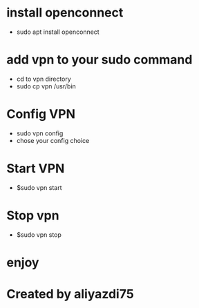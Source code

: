 # install openconnect

- sudo apt install openconnect

# add vpn to your sudo command

- cd to vpn directory
- sudo cp vpn /usr/bin

# Config VPN

- sudo vpn config
- chose your config choice

# Start VPN

- $sudo vpn start

# Stop vpn

- $sudo vpn stop

# enjoy
# Created by aliyazdi75

